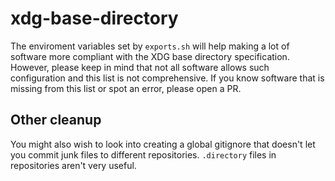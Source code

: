# xdg-base-directory

The enviroment variables set by `exports.sh` will help making a lot of software more compliant with the XDG base directory specification. However, please keep in mind that not all software allows such configuration and this list is not comprehensive. If you know software that is missing from this list or spot an error, please open a PR.

## Other cleanup

You might also wish to look into creating a global gitignore that doesn't let you commit junk files to different repositories. `.directory` files in repositories aren't very useful.
